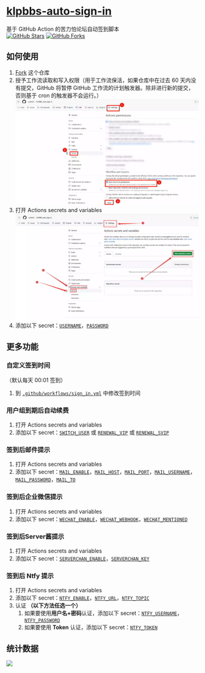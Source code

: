 # [klpbbs-auto-sign-in](https://github.com/xyz8848/klpbbs-auto-sign-in)
基于 GitHub Action 的苦力怕论坛自动签到脚本  
[![GitHub Stars](https://img.shields.io/github/stars/GrandDuke1106/klpbbs-auto-sign-in)](https://github.com/GrandDuke1106/klpbbs-auto-sign-in/stargazers)
[![GitHub Forks](https://img.shields.io/github/forks/GrandDuke1106/klpbbs-auto-sign-in)](https://github.com/GrandDuke1106/klpbbs-auto-sign-in/network/members)

## 如何使用

1. [Fork](https://github.com/GrandDuke1106/klpbbs-auto-sign-in/fork) 这个仓库
2. 授予工作流读取和写入权限（用于工作流保活，如果仓库中在过去 60 天内没有提交，GitHub 将暂停 GitHub 工作流的计划触发器。除非进行新的提交，否则基于 cron 的触发器不会运行。）
![step2.webp](img/step2.webp)
3. 打开 Actions secrets and variables  
![step3.webp](img/step3.webp)
4. 添加以下 secret：[`USERNAME`](docs/secrets.md#username)，[`PASSWORD`](docs/secrets.md#password)

## 更多功能
### 自定义签到时间
（默认每天 00:01 签到）
1. 到 [`.github/workflows/sign_in.yml`](.github/workflows/sign_in.yml) 中修改签到时间

### 用户组到期后自动续费
1. 打开 Actions secrets and variables
2. 添加以下 secret：[`SWITCH_USER`](docs/secrets.md#switch_user) 或 [`RENEWAL_VIP`](docs/secrets.md#renewal_vip) 或 [`RENEWAL_SVIP`](docs/secrets.md#renewal_svip)

### 签到后邮件提示
1. 打开 Actions secrets and variables
2. 添加以下 secret：[`MAIL_ENABLE`](docs/secrets.md#mail_enable)，[`MAIL_HOST`](docs/secrets.md#mail_host)，[`MAIL_PORT`](docs/secrets.md#mail_port)，[`MAIL_USERNAME`](hdocs/secrets.md#mail_username)，[`MAIL_PASSWORD`](docs/secrets.md#mail_password)，[`MAIL_TO`](docs/secrets.md#mail_to)

### 签到后企业微信提示
1. 打开 Actions secrets and variables
2. 添加以下 secret：[`WECHAT_ENABLE`](docs/secrets.md#wechat_enable)，[`WECHAT_WEBHOOK`](docs/secrets.md#wechat_webhook)，[`WECHAT_MENTIONED`](docs/secrets.md#wechat_mentioned)

### 签到后Server酱提示
1. 打开 Actions secrets and variables
2. 添加以下 secret：[`SERVERCHAN_ENABLE`](docs/secrets.md#serverchan_enable)，[`SERVERCHAN_KEY`](hdocs/secrets.md#serverchan_key)

### 签到后 Ntfy 提示
1. 打开 Actions secrets and variables
2. 添加以下 secret：[`NTFY_ENABLE`](docs/secrets.md#ntfy_enable)，[`NTFY_URL`](docs/secrets.md#ntfy_url)，[`NTFY_TOPIC`](docs/secrets.md#ntfy_topic)
3. 认证 **（以下方法任选一个）**
    1. 如果要使用**用户名+密码**认证，添加以下 secret：[`NTFY_USERNAME`](docs/secrets.md#ntfy_username)，[`NTFY_PASSWORD`](docs/secrets.md#ntfy_password)
    2. 如果要使用 **Token** 认证，添加以下 secret：[`NTFY_TOKEN`](docs/secrets.md#ntfy_token)

## 统计数据
![](https://repobeats.axiom.co/api/embed/61dc140b2e19a099f83e593318024e98f7b66be5.svg)
